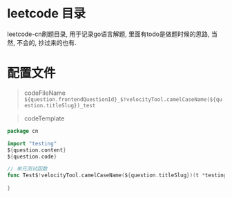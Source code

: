 # leetcode 目录 #
leetcode-cn刷题目录, 用于记录go语言解题, 里面有todo是做题时候的思路, 当然, 不会的, 抄过来的也有.

# 配置文件 #

> codeFileName
`${question.frontendQuestionId}_$!velocityTool.camelCaseName(${question.titleSlug})_test`

> codeTemplate
```go
package cn

import "testing"
${question.content}
${question.code}

// 单元测试函数
func Test$!velocityTool.camelCaseName(${question.titleSlug})(t *testing.T)  {
	
}
```